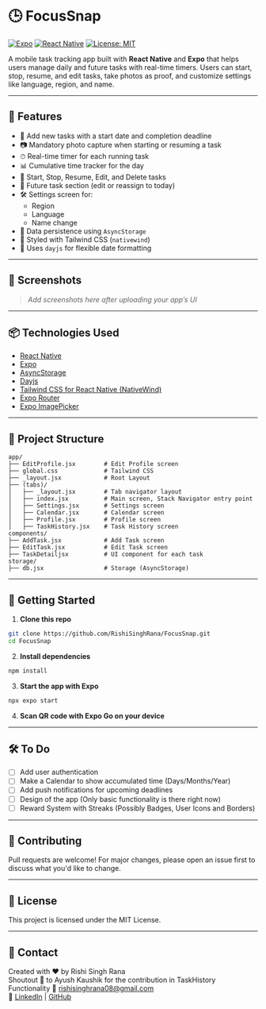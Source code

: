 # 🕒 FocusSnap

[![Expo](https://img.shields.io/badge/Expo-000020?logo=expo&logoColor=white)](https://expo.dev/)
[![React Native](https://img.shields.io/badge/React_Native-20232a?logo=react&logoColor=61DAFB)](https://reactnative.dev/)
[![License: MIT](https://img.shields.io/badge/License-MIT-yellow.svg)](https://opensource.org/licenses/MIT)

A mobile task tracking app built with **React Native** and **Expo** that helps users manage daily and future tasks with real-time timers. Users can start, stop, resume, and edit tasks, take photos as proof, and customize settings like language, region, and name.

---

## 🚀 Features

- 📝 Add new tasks with a start date and completion deadline
- 📷 Mandatory photo capture when starting or resuming a task
- ⏱ Real-time timer for each running task
- 📊 Cumulative time tracker for the day
- 🔄 Start, Stop, Resume, Edit, and Delete tasks
- 📆 Future task section (edit or reassign to today)
- 🛠 Settings screen for:
  - Region
  - Language
  - Name change
- 💾 Data persistence using `AsyncStorage`
- 🎨 Styled with Tailwind CSS (`nativewind`)
- 📅 Uses `dayjs` for flexible date formatting

---

## 📸 Screenshots

> _Add screenshots here after uploading your app’s UI_

---

## 📦 Technologies Used

- [React Native](https://reactnative.dev/)
- [Expo](https://expo.dev/)
- [AsyncStorage](https://react-native-async-storage.github.io/async-storage/)
- [Dayjs](https://day.js.org/)
- [Tailwind CSS for React Native (NativeWind)](https://www.nativewind.dev/)
- [Expo Router](https://expo.github.io/router/docs)
- [Expo ImagePicker](https://docs.expo.dev/versions/latest/sdk/imagepicker/)

---

## 🧠 Project Structure

```
app/
├── EditProfile.jsx        # Edit Profile screen
├── global.css             # Tailwind CSS
├── _layout.jsx            # Root Layout
├── (tabs)/
│   ├── _layout.jsx        # Tab navigator layout
│   ├── index.jsx          # Main screen, Stack Navigator entry point
│   ├── Settings.jsx       # Settings screen
│   ├── Calendar.jsx       # Calendar screen
│   ├── Profile.jsx        # Profile screen
│   ├── TaskHistory.jsx    # Task History screen
components/
├── AddTask.jsx            # Add Task screen
├── EditTask.jsx           # Edit Task screen
├── TaskDetailjsx          # UI component for each task
storage/
├── db.jsx                 # Storage (AsyncStorage)
```

---

## 📲 Getting Started

1. **Clone this repo**  
```bash
git clone https://github.com/RishiSinghRana/FocusSnap.git
cd FocusSnap
```

2. **Install dependencies**  
```bash
npm install
```

3. **Start the app with Expo**  
```bash
npx expo start
```

4. **Scan QR code with Expo Go on your device**

---

## 🛠 To Do

- [ ] Add user authentication
- [ ] Make a Calendar to show accumulated time (Days/Months/Year)
- [ ] Add push notifications for upcoming deadlines
- [ ] Design of the app (Only basic functionality is there right now)
- [ ] Reward System with Streaks (Possibly Badges, User Icons and Borders)

---

## 🙌 Contributing

Pull requests are welcome! For major changes, please open an issue first to discuss what you'd like to change.

---

## 📄 License

This project is licensed under the MIT License.

---

## 💬 Contact

Created with ❤️ by Rishi Singh Rana <br>
Shoutout 🎉 to Ayush Kaushik for the contribution in TaskHistory Functionality
📧 rishisinghrana08@gmail.com  
🔗 [LinkedIn](https://www.linkedin.com/in/rishi-singh-rana-43ab78288) | [GitHub](https://github.com/RishiSinghRana)
